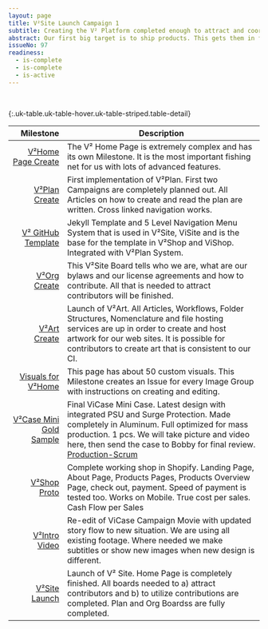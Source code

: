 ```yaml
---
layout: page
title: V²Site Launch Campaign 1
subtitle: Creating the V² Platform completed enough to attract and coordinate contributors.
abstract: Our first big target is to ship products. This gets them in front of reviewers and into the hands of users. It also provides funding to our work, and this what Campaign 2 is all about that. Campaign 1 is about laying the foundation&#58;  Create the V² web site that publishes our targets, how we get there, who we are and how this helps you. We also create the tools to make contribution very easy and fast. This helps us work faster and will attract more contributors to help V² move faster. It also gives you very easy methods to report bugs and request features via issues and and in turn provides us with the tools to track, rate and close these issues very efficiently.  
issueNo: 97
readiness:
  - is-complete
  - is-complete
  - is-active
---
```


&nbsp; <!--This is added to make GitHub Markdown Preview happy to render the table below-->

{:.uk-table.uk-table-hover.uk-table-striped.table-detail}

|                     Milestone | Description                                                                                                                                                                                                                                |
|------------------------------:|--------------------------------------------------------------------------------------------------------------------------------------------------------------------------------------------------------------------------------------------|
|       [V²Home Page Create][1] | The V² Home Page is extremely complex and has its own Milestone. It is the most important fishing net for us with lots of advanced features.                                                                                               |
|            [V²Plan Create][2] | First implementation of V²Plan. First two Campaigns are completely planned out. All Articles on how to create and read the plan are written. Cross linked navigation works.                                                                |
|       [V² GitHub Template][3] | Jekyll Template and 5 Level Navigation Menu System that is used in V²Site, ViSite and is the base for the template in V²Shop and ViShop. Integrated with V²Plan System.                                                                    |
|             [V²Org Create][4] | This V²Site Board tells who we are, what are our bylaws and our license agreements and how to contribute. All that is needed to attract contributors will be finished.                                                                   |
|             [V²Art Create][5] | Launch of V²Art. All Articles, Workflows, Folder Structures, Nomenclature and file hosting services are up in order to create and host artwork for our web sites. It is possible for contributors to create art that is consistent to our CI.|
|       [Visuals for V²Home][6] | This page has about 50 custom visuals. This Milestone creates an Issue for every Image Group with instructions on creating and editing.                                                                                                    |
| [ V²Case Mini Gold Sample][7] | Final ViCase Mini Case. Latest design with integrated PSU and Surge Protection. Made completely in Aluminum. Full optimized for mass production. 1 pcs. We will take picture and video here, then send the case to Bobby for final review. [Production-Scrum][11]|
|             [V²Shop Proto][8] | Complete working shop in Shopify. Landing Page, About Page, Products Pages, Products Overview Page, check out, payment. Speed of payment is tested too. Works on Mobile. True cost per sales. Cash Flow per Sales                          |
|            [V²Intro Video][9] | Re-edit of ViCase Campaign Movie with updated story flow to new situation. We are using all existing footage. Where needed we make subtitles or show new images when new design is different.                                              |
|           [V²Site Launch][10] | Launch of V² Site. Home Page is completely finished. All boards needed to a) attract contributors and b) to utilize contributions are completed. Plan and Org Boardss are fully completed.                                             |

[1]: https://github.com/V-Squared/V-Squared.github.io/milestones/V%C2%B2Home%20Page%20Create
[2]: https://github.com/V-Squared/V-Squared.github.io/milestones/V%C2%B2Plan%20Create
[3]: https://github.com/V-Squared/V-Squared.github.io/milestones/V%C2%B2%20GitHub%20Template
[4]: https://github.com/V-Squared/V-Squared.github.io/milestones/V%C2%B2Org%20Create
[5]: https://github.com/V-Squared/V-Squared.github.io/milestones/V%C2%B2Art%20Create
[6]: https://github.com/V-Squared/V-Squared.github.io/milestones/Visuals%20for%20V%C2%B2Home
[7]: https://github.com/V-Squared/v2-Production/milestones/V%C2%B2Case%20Mini%20Gold%20Sample
[8]: https://github.com/V-Squared/V-Squared.github.io/milestones/V%C2%B2Shop%20Proto
[9]: https://github.com/V-Squared/V-Squared.github.io/milestones/V%C2%B2Intro%20Video%20%09
[10]: https://github.com/V-Squared/V-Squared.github.io/milestones/V%C2%B2Site%20Launch%20%09
[11]: https://waffle.io/V-Squared/v2-Production
